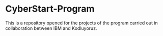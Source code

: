 # CyberStart-Program
This is a repository opened for the projects of the program carried out in collaboration between IBM and Kodluyoruz.
